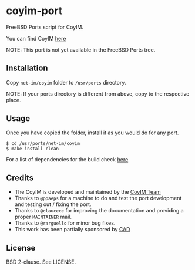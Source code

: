 coyim-port
==========

FreeBSD Ports script for CoyIM.

You can find CoyIM [here][1]

NOTE: This port is not yet available in the FreeBSD Ports tree.

Installation
------------

Copy `net-im/coyim` folder to `/usr/ports` directory.

NOTE: If your ports directory is different from above, copy to the respective
place.

Usage
-----

Once you have copied the folder, install it as you would do for any port.

`$ cd /usr/ports/net-im/coyim`<br>
`$ make install clean`

For a list of dependencies for the build check [here][2]

Credits
-------

* The CoyIM is developed and maintained by the [CoyIM Team][3]
* Thanks to `@ppaeps` for a machine to do and test the port development and
  testing out / fixing the port.
* Thanks to `@claucece` for improving the documentation and providing a proper
  `MAINTAINER` mail.
* Thanks to `@rarguello` for minor bug fixes.  
* This work has been partially sponsored by [CAD][4]

License
-------

BSD 2-clause. See LICENSE.

[1]: https://coy.im/
[2]: https://github.com/coyim/coyim
[3]: https://github.com/orgs/coyim/people
[4]: https://autonomia.digital/
